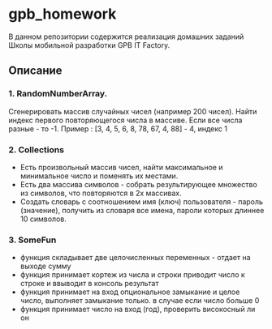 # gpb_homework

В данном репозитории содержится реализация домашних заданий Школы мобильной разработки GPB IT Factory.

## Описание

### 1. RandomNumberArray. 
Сгенерировать массив случайных чисел (например 200 чисел). Найти индекс первого повторяющегося числа в массиве. Если все числа разные - то -1.
Пример : [3, 4, 5, 6, 8, 78, 67, 4, 88] - 4, индекс 1

### 2. Collections 
- Есть произвольный массив чисел, найти максимальное и минимальное число и поменять их местами.
- Есть два массива символов - собрать результирующее множество из символов, что повторяются в 2х массивах.
- Создать словарь с соотношением имя (ключ) пользователя - пароль (значение), получить из словаря все имена, пароли которых длиннее 10 символов.

### 3. SomeFun
- функция складывает две целочисленных переменных - отдает на выходе сумму
- функция принимает кортеж из числа и строки приводит число к строке и ввыводит в консоль результат
- функция принимает на вход опциональное замыкание и целое число, выполняет замыкание только. в случае если число больше 0
- функция принимает число на вход (год), проверить високосный ли он
